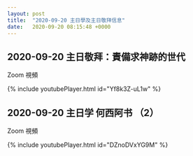 ```yaml
---
layout: post
title:  "2020-09-20 主日學及主日敬拜信息"
date:   2020-09-20 08:15:48 +0000
---
```



## 2020-09-20 主日敬拜：責備求神跡的世代
Zoom 視頻

{% include youtubePlayer.html id="Yf8k3Z-uL1w" %}


## 2020-09-20 主日学 何西阿书 （2）
Zoom 視頻

{% include youtubePlayer.html id="DZnoDVxYG9M" %}